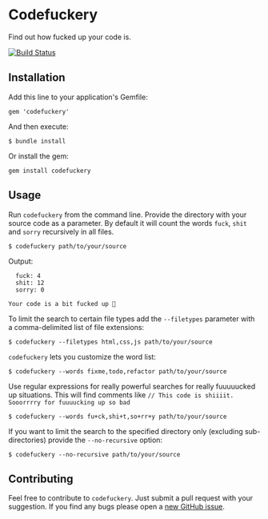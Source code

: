 # Codefuckery

Find out how fucked up your code is.

[![Build Status](https://travis-ci.com/martinhoeller/codefuckery.svg?token=KWVpavqFr8Za2Z8HmJKj&branch=master)](https://travis-ci.com/martinhoeller/codefuckery)

## Installation

Add this line to your application's Gemfile:

```
gem 'codefuckery'
```

And then execute:

```
$ bundle install
```

Or install the gem:

```
gem install codefuckery
```

## Usage
Run `codefuckery` from the command line. Provide the directory with your source code as a parameter.
By default it will count the words `fuck`, `shit` and `sorry` recursively in all files.

```
$ codefuckery path/to/your/source
```

Output:
```
  fuck: 4
  shit: 12
  sorry: 0

Your code is a bit fucked up 💩
```

To limit the search to certain file types add the `--filetypes` parameter with a comma-delimited list of file extensions:

```
$ codefuckery --filetypes html,css,js path/to/your/source
```

`codefuckery` lets you customize the word list:

```
$ codefuckery --words fixme,todo,refactor path/to/your/source
```

Use regular expressions for really powerful searches for really fuuuuucked up situations. This will find comments like `// This code is shiiiit. Sooorrrry for fuuuucking up so bad`

```
$ codefuckery --words fu+ck,shi+t,so+rr+y path/to/your/source
```

If you want to limit the search to the specified directory only (excluding sub-directories) provide the `--no-recursive` option:

```
$ codefuckery --no-recursive path/to/your/source
```

## Contributing
Feel free to contribute to `codefuckery`. Just submit a pull request with your suggestion. If you find any bugs please open a [new GitHub issue](https://github.com/martinhoeller/codefuckery/issues/new).
